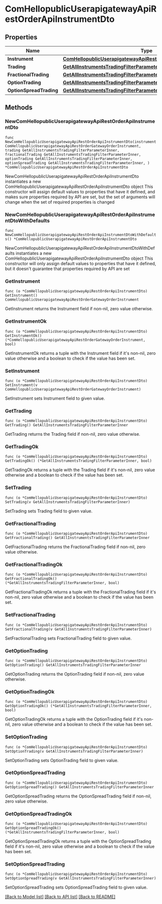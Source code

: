 # ComHellopublicUserapigatewayApiRestOrderApiInstrumentDto

## Properties

Name | Type | Description | Notes
------------ | ------------- | ------------- | -------------
**Instrument** | [**ComHellopublicUserapigatewayApiRestOrderGatewayOrderInstrument**](ComHellopublicUserapigatewayApiRestOrderGatewayOrderInstrument.md) |  | 
**Trading** | [**GetAllInstrumentsTradingFilterParameterInner**](GetAllInstrumentsTradingFilterParameterInner.md) |  | 
**FractionalTrading** | [**GetAllInstrumentsTradingFilterParameterInner**](GetAllInstrumentsTradingFilterParameterInner.md) |  | 
**OptionTrading** | [**GetAllInstrumentsTradingFilterParameterInner**](GetAllInstrumentsTradingFilterParameterInner.md) |  | 
**OptionSpreadTrading** | [**GetAllInstrumentsTradingFilterParameterInner**](GetAllInstrumentsTradingFilterParameterInner.md) |  | 

## Methods

### NewComHellopublicUserapigatewayApiRestOrderApiInstrumentDto

`func NewComHellopublicUserapigatewayApiRestOrderApiInstrumentDto(instrument ComHellopublicUserapigatewayApiRestOrderGatewayOrderInstrument, trading GetAllInstrumentsTradingFilterParameterInner, fractionalTrading GetAllInstrumentsTradingFilterParameterInner, optionTrading GetAllInstrumentsTradingFilterParameterInner, optionSpreadTrading GetAllInstrumentsTradingFilterParameterInner, ) *ComHellopublicUserapigatewayApiRestOrderApiInstrumentDto`

NewComHellopublicUserapigatewayApiRestOrderApiInstrumentDto instantiates a new ComHellopublicUserapigatewayApiRestOrderApiInstrumentDto object
This constructor will assign default values to properties that have it defined,
and makes sure properties required by API are set, but the set of arguments
will change when the set of required properties is changed

### NewComHellopublicUserapigatewayApiRestOrderApiInstrumentDtoWithDefaults

`func NewComHellopublicUserapigatewayApiRestOrderApiInstrumentDtoWithDefaults() *ComHellopublicUserapigatewayApiRestOrderApiInstrumentDto`

NewComHellopublicUserapigatewayApiRestOrderApiInstrumentDtoWithDefaults instantiates a new ComHellopublicUserapigatewayApiRestOrderApiInstrumentDto object
This constructor will only assign default values to properties that have it defined,
but it doesn't guarantee that properties required by API are set

### GetInstrument

`func (o *ComHellopublicUserapigatewayApiRestOrderApiInstrumentDto) GetInstrument() ComHellopublicUserapigatewayApiRestOrderGatewayOrderInstrument`

GetInstrument returns the Instrument field if non-nil, zero value otherwise.

### GetInstrumentOk

`func (o *ComHellopublicUserapigatewayApiRestOrderApiInstrumentDto) GetInstrumentOk() (*ComHellopublicUserapigatewayApiRestOrderGatewayOrderInstrument, bool)`

GetInstrumentOk returns a tuple with the Instrument field if it's non-nil, zero value otherwise
and a boolean to check if the value has been set.

### SetInstrument

`func (o *ComHellopublicUserapigatewayApiRestOrderApiInstrumentDto) SetInstrument(v ComHellopublicUserapigatewayApiRestOrderGatewayOrderInstrument)`

SetInstrument sets Instrument field to given value.


### GetTrading

`func (o *ComHellopublicUserapigatewayApiRestOrderApiInstrumentDto) GetTrading() GetAllInstrumentsTradingFilterParameterInner`

GetTrading returns the Trading field if non-nil, zero value otherwise.

### GetTradingOk

`func (o *ComHellopublicUserapigatewayApiRestOrderApiInstrumentDto) GetTradingOk() (*GetAllInstrumentsTradingFilterParameterInner, bool)`

GetTradingOk returns a tuple with the Trading field if it's non-nil, zero value otherwise
and a boolean to check if the value has been set.

### SetTrading

`func (o *ComHellopublicUserapigatewayApiRestOrderApiInstrumentDto) SetTrading(v GetAllInstrumentsTradingFilterParameterInner)`

SetTrading sets Trading field to given value.


### GetFractionalTrading

`func (o *ComHellopublicUserapigatewayApiRestOrderApiInstrumentDto) GetFractionalTrading() GetAllInstrumentsTradingFilterParameterInner`

GetFractionalTrading returns the FractionalTrading field if non-nil, zero value otherwise.

### GetFractionalTradingOk

`func (o *ComHellopublicUserapigatewayApiRestOrderApiInstrumentDto) GetFractionalTradingOk() (*GetAllInstrumentsTradingFilterParameterInner, bool)`

GetFractionalTradingOk returns a tuple with the FractionalTrading field if it's non-nil, zero value otherwise
and a boolean to check if the value has been set.

### SetFractionalTrading

`func (o *ComHellopublicUserapigatewayApiRestOrderApiInstrumentDto) SetFractionalTrading(v GetAllInstrumentsTradingFilterParameterInner)`

SetFractionalTrading sets FractionalTrading field to given value.


### GetOptionTrading

`func (o *ComHellopublicUserapigatewayApiRestOrderApiInstrumentDto) GetOptionTrading() GetAllInstrumentsTradingFilterParameterInner`

GetOptionTrading returns the OptionTrading field if non-nil, zero value otherwise.

### GetOptionTradingOk

`func (o *ComHellopublicUserapigatewayApiRestOrderApiInstrumentDto) GetOptionTradingOk() (*GetAllInstrumentsTradingFilterParameterInner, bool)`

GetOptionTradingOk returns a tuple with the OptionTrading field if it's non-nil, zero value otherwise
and a boolean to check if the value has been set.

### SetOptionTrading

`func (o *ComHellopublicUserapigatewayApiRestOrderApiInstrumentDto) SetOptionTrading(v GetAllInstrumentsTradingFilterParameterInner)`

SetOptionTrading sets OptionTrading field to given value.


### GetOptionSpreadTrading

`func (o *ComHellopublicUserapigatewayApiRestOrderApiInstrumentDto) GetOptionSpreadTrading() GetAllInstrumentsTradingFilterParameterInner`

GetOptionSpreadTrading returns the OptionSpreadTrading field if non-nil, zero value otherwise.

### GetOptionSpreadTradingOk

`func (o *ComHellopublicUserapigatewayApiRestOrderApiInstrumentDto) GetOptionSpreadTradingOk() (*GetAllInstrumentsTradingFilterParameterInner, bool)`

GetOptionSpreadTradingOk returns a tuple with the OptionSpreadTrading field if it's non-nil, zero value otherwise
and a boolean to check if the value has been set.

### SetOptionSpreadTrading

`func (o *ComHellopublicUserapigatewayApiRestOrderApiInstrumentDto) SetOptionSpreadTrading(v GetAllInstrumentsTradingFilterParameterInner)`

SetOptionSpreadTrading sets OptionSpreadTrading field to given value.



[[Back to Model list]](../README.md#documentation-for-models) [[Back to API list]](../README.md#documentation-for-api-endpoints) [[Back to README]](../README.md)


